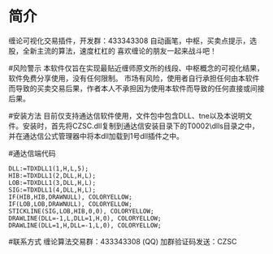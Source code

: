 # 简介
缠论可视化交易插件，开发群：433343308
自动画笔，中枢，买卖点提示，选股，全新主流的算法，速度杠杠的
喜欢缠论的朋友一起来战斗吧！

#风险警示
本软件仅旨在实现最贴近缠师原文所的线段、中枢概念的可视化结果，软件免费分享使用，没有任何限制。
市场有风险，使用者自行承担任何由本软件而导致的买卖交易后果，作者本人不承担因为使用本软件而导致的任何直接或间接后果。

#安装方法
目前仅支持通达信软件使用，文件包中包含DLL、tne以及本说明文件。安装时，首先将CZSC.dll复制到通达信安装目录下的T0002\dlls目录之中，
并在通达信公式管理器中将本dll加载到1号dll插件之中。

#通达信端代码
```text
DLL:=TDXDLL1(1,H,L,5);
HIB:=TDXDLL1(2,DLL,H,L);
LOB:=TDXDLL1(3,DLL,H,L);
SIG:=TDXDLL1(4,DLL,H,L);
IF(HIB,HIB,DRAWNULL), COLORYELLOW;
IF(LOB,LOB,DRAWNULL), COLORYELLOW;
STICKLINE(SIG,LOB,HIB,0,0), COLORYELLOW;
DRAWLINE(DLL=-1,L,DLL=1,H,0), COLORYELLOW;
DRAWLINE(DLL=1,H,DLL=-1,L,0), COLORYELLOW;
```

#联系方式
缠论算法交易群：433343308 (QQ)
加群验证码发送：CZSC
